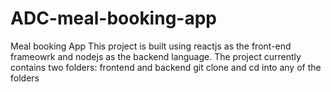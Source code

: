 # ADC-meal-booking-app
Meal booking App This project is built using reactjs as the front-end frameowrk and nodejs as the backend language. 
The project currently contains two folders: frontend and backend git clone and cd into any of the folders
